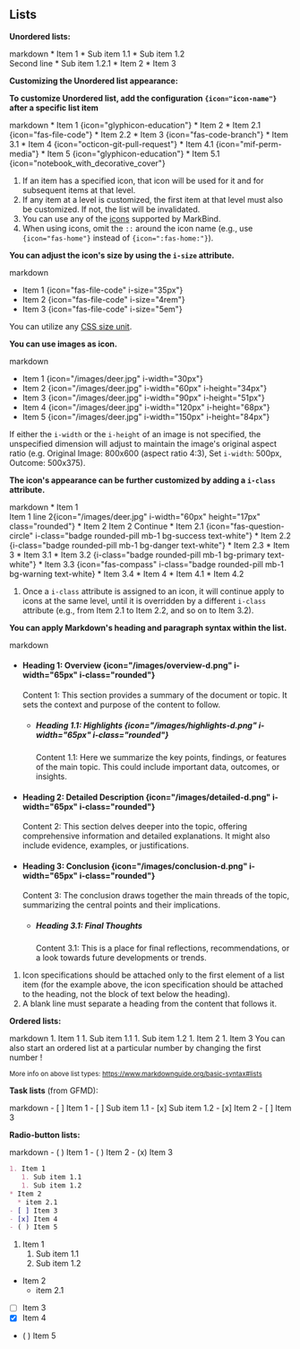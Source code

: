 ## Lists


****Unordered lists:****

<include src="codeAndOutput.md" boilerplate >
<variable name="highlightStyle">markdown</variable>
<variable name="code">
* Item 1
  * Sub item 1.1
  * Sub item 1.2<br>
    Second line
    * Sub item 1.2.1
* Item 2
* Item 3
</variable>
</include>

****Customizing the Unordered list appearance:****

**To customize Unordered list, add the configuration `{icon="icon-name"}` after a specific list item**

<include src="codeAndOutput.md" boilerplate >
<variable name="highlightStyle">markdown</variable>
<variable name="code">
* Item 1 {icon="glyphicon-education"}
* Item 2
  * Item 2.1 {icon="fas-file-code"}
  * Item 2.2
* Item 3 {icon="fas-code-branch"}
  * Item 3.1 
* Item 4 {icon="octicon-git-pull-request"}
  * Item 4.1 {icon="mif-perm-media"}
* Item 5 {icon="glyphicon-education"}
  * Item 5.1 {icon="notebook_with_decorative_cover"}
  </variable>
</include>

1. If an item has a specified icon, that icon will be used for it and for subsequent items at that level.
2. If any item at a level is customized, the first item at that level must also be customized. If not, the list will be invalidated.
3. You can use any of the [icons](../formattingContents.html#icons) supported by MarkBind.
4. When using icons, omit the `::` around the icon name (e.g., use `{icon="fas-home"}` instead of `{icon=":fas-home:"}`).

**You can adjust the icon's size by using the `i-size` attribute.**

<include src="codeAndOutput.md" boilerplate >
<variable name="highlightStyle">markdown</variable>
<variable name="code">

* Item 1 {icon="fas-file-code" i-size="35px"}
* Item 2 {icon="fas-file-code" i-size="4rem"}
* Item 3 {icon="fas-file-code" i-size="5em"}

</variable>
</include>

You can utilize any [CSS size unit](https://www.w3schools.com/cssref/css_units.php).

**You can use images as icon.**

<include src="codeAndOutput.md" boilerplate >
<variable name="highlightStyle">markdown</variable>
<variable name="code">

* Item 1 {icon="/images/deer.jpg" i-width="30px"}
* Item 2 {icon="/images/deer.jpg" i-width="60px" i-height="34px"}
* Item 3 {icon="/images/deer.jpg" i-width="90px" i-height="51px"}
* Item 4 {icon="/images/deer.jpg" i-width="120px" i-height="68px"}
* Item 5 {icon="/images/deer.jpg" i-width="150px" i-height="84px"}

</variable>
</include>

If either the `i-width` or the `i-height` of an image is not specified, the unspecified dimension will adjust to maintain the image's original aspect ratio (e.g. Original Image: 800x600 (aspect ratio 4:3), Set `i-width`: 500px, Outcome: 500x375).

**The icon's appearance can be further customized by adding a `i-class` attribute.**

<div id="main-example-markbind">

<include src="codeAndOutput.md" boilerplate >
<variable name="highlightStyle">markdown</variable>
<variable name="code">
* Item 1 <br>
  Item 1 line 2{icon="/images/deer.jpg" i-width="60px" height="17px" class="rounded"}
* Item 2
  Item 2 Continue
  * Item 2.1 {icon="fas-question-circle" i-class="badge rounded-pill mb-1 bg-success text-white"}
  * Item 2.2 {i-class="badge rounded-pill mb-1 bg-danger text-white"}
  * Item 2.3 
* Item 3
  * Item 3.1 
  * Item 3.2 {i-class="badge rounded-pill mb-1 bg-primary text-white"}
  * Item 3.3 {icon="fas-compass" i-class="badge rounded-pill mb-1 bg-warning text-white}
  * Item 3.4
* Item 4
  * Item 4.1
  * Item 4.2 
</variable>
</include>

1. Once a `i-class` attribute is assigned to an icon, it will continue apply to icons at the same level, until it is overridden by a different `i-class` attribute (e.g., from Item 2.1 to Item 2.2, and so on to Item 3.2).

</div>


**You can apply Markdown's heading and paragraph syntax within the list.**

<include src="codeAndOutput.md" boilerplate >
<variable name="highlightStyle">markdown</variable>
<variable name="code">

* #### Heading 1: Overview {icon="/images/overview-d.png" i-width="65px" i-class="rounded"}
  
   Content 1: This section provides a summary of the document or topic. 
   It sets the context and purpose of the content to follow.

   * ##### Heading 1.1: Highlights {icon="/images/highlights-d.png" i-width="65px" i-class="rounded"}
  
      Content 1.1: Here we summarize the key points, findings, or features of the main topic. 
      This could include important data, outcomes, or insights.

* #### Heading 2: Detailed Description {icon="/images/detailed-d.png" i-width="65px" i-class="rounded"}
    
   Content 2: This section delves deeper into the topic, offering comprehensive information and detailed explanations.
   It might also include evidence, examples, or justifications.

* #### Heading 3: Conclusion {icon="/images/conclusion-d.png" i-width="65px" i-class="rounded"}
  
    Content 3: The conclusion draws together the main threads of the topic, 
    summarizing the central points and their implications.

   * ##### Heading 3.1: Final Thoughts
  
     Content 3.1: This is a place for final reflections, recommendations, or a look towards future developments or trends.

</variable>
</include>

1. Icon specifications should be attached only to the first element of a list item (for the example above, the icon specification should be attached to the heading, not the block of text below the heading).
2. A blank line must separate a heading from the content that follows it.

****Ordered lists:****

<include src="codeAndOutput.md" boilerplate >
<variable name="highlightStyle">markdown</variable>
<variable name="code">
1. Item 1
   1. Sub item 1.1
   1. Sub item 1.2
1. Item 2
1. Item 3
</variable>
</include>

<box type="tip" seamless>
You can also start an ordered list at a particular number by changing the
<popover>
first number
<template slot="content">
<div style="text-align: center; margin-bottom: 5px;">{{ icon_example }}</div>
<include src="codeAndOutputSeparate.md" boilerplate>
<variable name="highlightStyle">markdown</variable>
<variable name="code">
10. Item 1
   1. Sub item 1.1
   1. Sub item 1.2
1. Item 2
</variable>
<variable name="output">
10. Item 1
   1. Sub item 1.1
   1. Sub item 1.2
1. Item 2
{.ps-0 .ms-0}
</variable>
</include>
</template>
</popover>!
</box>

<small>More info on above list types: https://www.markdownguide.org/basic-syntax#lists</small>

****Task lists**** (from GFMD):

<div id="main-example-gfmd">
<include src="codeAndOutput.md" boilerplate >
<variable name="highlightStyle">markdown</variable>
<variable name="code">
- [ ] Item 1
   - [ ] Sub item 1.1
   - [x] Sub item 1.2
- [x] Item 2
- [ ] Item 3
</variable>
</include>
</div>


****Radio-button lists:****
<div id="main-example-markbind">
<include src="codeAndOutput.md" boilerplate >
<variable name="highlightStyle">markdown</variable>
<variable name="code">
- ( ) Item 1
- ( ) Item 2
- (x) Item 3
</variable>
</include>
</div>

<div id="short" class="d-none">

```markdown
1. Item 1
   1. Sub item 1.1
   1. Sub item 1.2
* Item 2
  * item 2.1
- [ ] Item 3
- [x] Item 4
- ( ) Item 5
```
</div>
<div id="examples" class="d-none">

1. Item 1
   1. Sub item 1.1
   1. Sub item 1.2
* Item 2
  * item 2.1
- [ ] Item 3
- [x] Item 4
- ( ) Item 5
</div>

